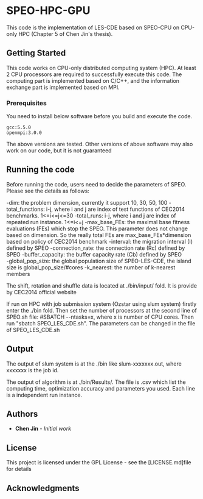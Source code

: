 # SPEO-HPC-GPU

This code is the implementation of LES-CDE based on SPEO-CPU on CPU-only HPC (Chapter 5 of Chen Jin's thesis).

## Getting Started

This code works on CPU-only distributed computing system (HPC). At least 2 CPU processors are required to successfully execute this code. The computing part is implemented based on C/C++, and the information exchange part is implemented based on MPI. 

### Prerequisites

You need to install below software before you build and execute the code. 

```
gcc:5.5.0
openmpi:3.0.0
```
The above versions are tested. Other versions of above software may also work on our code, but it is not guaranteed

## Running the code
Before running the code, users need to decide the parameters of SPEO. Please see the details as follows:

-dim: the problem dimension, currently it support 10, 30, 50, 100
-total_functions: i-j, where i and j are index of test functions of CEC2014 benchmarks. 1<=i<=j<=30
-total_runs: i-j, where i and j are index of repeated run instance. 1<=i<=j
-max_base_FEs: the maximal base fitness evaluations (FEs) which stop the SPEO. This parameter does not change based on dimension. So the really total FEs are max_base_FEs*dimension based on policy of CEC2014 benchmark
-interval: the migration interval (I) defined by SPEO 
-connection_rate: the connection rate (Rc) defined by SPEO 
-buffer_capacity: the buffer capacity rate (Cb) defined by SPEO  
-global_pop_size: the global population size of SPEO-LES-CDE, the island size is global_pop_size/#cores
-k_nearest: the number of k-nearest members

The shift, rotation and shuffle data is located at ./bin/input/ fold. It is provide by CEC2014 official website

If run on HPC with job submission system (Ozstar using slum system) firstly enter the ./bin fold. Then set the number of processors at the second line of SPEO.sh file: #SBATCH --ntasks=x, where x is number of CPU cores. Then run "sbatch SPEO_LES_CDE.sh". The parameters can be changed in the file of SPEO_LES_CDE.sh

## Output
The output of slum system is at the ./bin like slum-xxxxxxx.out, where xxxxxxx is the job id.

The output of algorithm is at ./bin/Results/. The file is .csv which list the computing time, optimization accuracy and parameters you used. Each line is a independent run instance.

## Authors

* **Chen Jin** - *Initial work*

## License

This project is licensed under the GPL License - see the [LICENSE.md]file for details

## Acknowledgments
